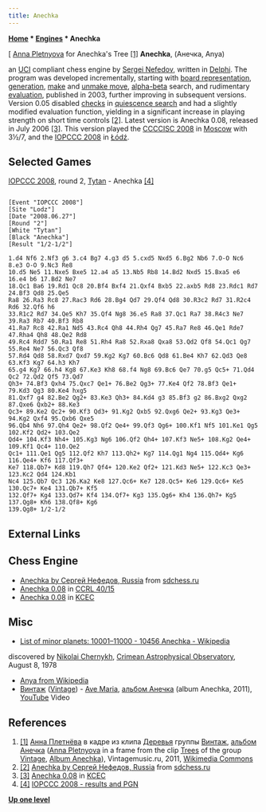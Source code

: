 ```yaml
---
title: Anechka
---
```

**[Home](Home "Home") * [Engines](Engines "Engines") * Anechka**

\[ [Anna Pletnyova](https://en.wikipedia.org/wiki/Anna_Pletnyova) for Anechka's Tree <a id="cite-note-1" href="#cite-ref-1">[1]</a>
**Anechka**, (Анечка, Anya)

an [UCI](UCI "UCI") compliant chess engine by [Sergei Nefedov](Sergei_Nefedov "Sergei Nefedov"), written in [Delphi](Delphi "Delphi"). The program was developed incrementally, starting with [board representation](Board_Representation "Board Representation"), [generation](Move_Generation "Move Generation"), [make](Make_Move "Make Move") and [unmake move](Unmake_Move "Unmake Move"), [alpha-beta](Alpha-Beta "Alpha-Beta") search, and rudimentary [evaluation](Evaluation "Evaluation"), published in 2003, further improving in subsequent versions.
Version 0.05 disabled [checks](Check "Check") in [quiescence search](Quiescence_Search "Quiescence Search") and had a slightly modified evaluation function, yielding in a significant increase in playing strength on short time controls <a id="cite-note-2" href="#cite-ref-2">[2]</a>.
Latest version is Anechka 0.08, released in July 2006 <a id="cite-note-3" href="#cite-ref-3">[3]</a>.
This version played the [CCCCISC 2008](CCCCISC_2008 "CCCCISC 2008") in [Moscow](https://en.wikipedia.org/wiki/Moscow) with 3½/7, and the [IOPCCC 2008](IOPCCC_2008 "IOPCCC 2008") in [Łódź](https://en.wikipedia.org/wiki/%C5%81%C3%B3d%C5%BA).

## Selected Games

[IOPCCC 2008](IOPCCC_2008 "IOPCCC 2008"), round 2, [Tytan](Tytan "Tytan") - Anechka <a id="cite-note-4" href="#cite-ref-4">[4]</a>

```

[Event "IOPCCC 2008"]
[Site "Lodz"]
[Date "2008.06.27"]
[Round "2"]
[White "Tytan"]
[Black "Anechka"]
[Result "1/2-1/2"]

1.d4 Nf6 2.Nf3 g6 3.c4 Bg7 4.g3 d5 5.cxd5 Nxd5 6.Bg2 Nb6 7.O-O Nc6 8.e3 O-O 9.Nc3 Re8 
10.d5 Ne5 11.Nxe5 Bxe5 12.a4 a5 13.Nb5 Rb8 14.Bd2 Nxd5 15.Bxa5 e6 16.e4 b6 17.Bd2 Ne7 
18.Qc1 Ba6 19.Rd1 Qc8 20.Bf4 Bxf4 21.Qxf4 Bxb5 22.axb5 Rd8 23.Rdc1 Rd7 24.Bf3 Qd8 25.Qe5 
Ra8 26.Ra3 Rc8 27.Rac3 Rd6 28.Bg4 Qd7 29.Qf4 Qd8 30.R3c2 Rd7 31.R2c4 Rd6 32.Qf6 h6 
33.R1c2 Rd7 34.Qe5 Kh7 35.Qf4 Ng8 36.e5 Ra8 37.Qc1 Ra7 38.R4c3 Ne7 39.Ra3 Rb7 40.Bf3 Rb8 
41.Ra7 Rc8 42.Ra1 Nd5 43.Rc4 Qh8 44.Rh4 Qg7 45.Ra7 Re8 46.Qe1 Rde7 47.Rha4 Qh8 48.Qe2 Rd8 
49.Rc4 Rdd7 50.Ra1 Re8 51.Rh4 Ra8 52.Rxa8 Qxa8 53.Qd2 Qf8 54.Qc1 Qg7 55.Re4 Ne7 56.Qc3 Qf8 
57.Rd4 Qd8 58.Rxd7 Qxd7 59.Kg2 Kg7 60.Bc6 Qd8 61.Be4 Kh7 62.Qd3 Qe8 63.Kf3 Kg7 64.h3 Kh7 
65.g4 Kg7 66.h4 Kg8 67.Ke3 Kh8 68.f4 Ng8 69.Bc6 Qe7 70.g5 Qc5+ 71.Qd4 Qc2 72.Qd2 Qf5 73.Qd7 
Qh3+ 74.Bf3 Qxh4 75.Qxc7 Qe1+ 76.Be2 Qg3+ 77.Ke4 Qf2 78.Bf3 Qe1+ 79.Kd3 Qg3 80.Ke4 hxg5 
81.Qxf7 g4 82.Be2 Qg2+ 83.Ke3 Qh3+ 84.Kd4 g3 85.Bf3 g2 86.Bxg2 Qxg2 87.Qxe6 Qxb2+ 88.Ke3 
Qc3+ 89.Ke2 Qc2+ 90.Kf3 Qd3+ 91.Kg2 Qxb5 92.Qxg6 Qe2+ 93.Kg3 Qe3+ 94.Kg2 Qxf4 95.Qxb6 Qxe5 
96.Qb4 Nh6 97.Qh4 Qe2+ 98.Qf2 Qe4+ 99.Qf3 Qg6+ 100.Kf1 Nf5 101.Ke1 Qg5 102.Kf2 Qd2+ 103.Qe2 
Qd4+ 104.Kf3 Nh4+ 105.Kg3 Ng6 106.Qf2 Qh4+ 107.Kf3 Ne5+ 108.Kg2 Qe4+ 109.Kf1 Qc4+ 110.Qe2
Qc1+ 111.Qe1 Qg5 112.Qf2 Kh7 113.Qh2+ Kg7 114.Qg1 Ng4 115.Qd4+ Kg6 116.Qe4+ Kf6 117.Qf3+ 
Ke7 118.Qb7+ Kd8 119.Qh7 Qf4+ 120.Ke2 Qf2+ 121.Kd3 Ne5+ 122.Kc3 Qe3+ 123.Kc2 Qd4 124.Kb1 
Nc4 125.Qb7 Qc3 126.Ka2 Ke8 127.Qc6+ Ke7 128.Qc5+ Ke6 129.Qc6+ Ke5 130.Qc7+ Ke4 131.Qb7+ Kf5 
132.Qf7+ Kg4 133.Qd7+ Kf4 134.Qf7+ Kg3 135.Qg6+ Kh4 136.Qh7+ Kg5 137.Qg8+ Kh6 138.Qf8+ Kg6 
139.Qg8+ 1/2-1/2

```

## External Links

## Chess Engine

- [Anechka by Сергей Нефедов, Russia](http://www.sdchess.ru/Anechka_UCI.htm) from [sdchess.ru](http://www.sdchess.ru/)
- [Anechka 0.08](http://www.computerchess.org.uk/ccrl/4040/cgi/engine_details.cgi?print=Details&each_game=1&eng=Anechka%200.08) in [CCRL 40/15](CCRL "CCRL")
- [Anechka 0.08](http://kirill-kryukov.com/chess/kcec/cgi/engine_details.cgi?print=Details&each_game=1&eng=Anechka%200.08) in [KCEC](KCEC "KCEC")

## Misc

- [List of minor planets: 10001–11000 - 10456 Anechka - Wikipedia](https://en.wikipedia.org/wiki/List_of_minor_planets:_10001%E2%80%9311000)

discovered by [Nikolai Chernykh](https://en.wikipedia.org/wiki/Nikolai_Chernykh), [Crimean Astrophysical Observatory](https://en.wikipedia.org/wiki/Crimean_Astrophysical_Observatory), August 8, 1978

- [Anya from Wikipedia](https://en.wikipedia.org/wiki/Anya)
- [Винтаж](https://ru.wikipedia.org/wiki/%D0%92%D0%B8%D0%BD%D1%82%D0%B0%D0%B6_%28%D0%B3%D1%80%D1%83%D0%BF%D0%BF%D0%B0%29) ([Vintage](https://en.wikipedia.org/wiki/Vintage_%28band%29)) - [Ave Maria](<https://ru.wikipedia.org/wiki/Ave_Maria_(%D0%BF%D0%B5%D1%81%D0%BD%D1%8F_%C2%AB%D0%92%D0%B8%D0%BD%D1%82%D0%B0%D0%B6%D0%B0%C2%BB)>), [альбом Анечка](<https://ru.wikipedia.org/wiki/%D0%90%D0%BD%D0%B5%D1%87%D0%BA%D0%B0_(%D0%B0%D0%BB%D1%8C%D0%B1%D0%BE%D0%BC)>) (album Anechka, 2011), [YouTube](https://en.wikipedia.org/wiki/YouTube) Video

## References

1. <a id="cite-ref-1" href="#cite-note-1">[1]</a> [Анна Плетнёва](https://ru.wikipedia.org/wiki/%D0%9F%D0%BB%D0%B5%D1%82%D0%BD%D1%91%D0%B2%D0%B0,_%D0%90%D0%BD%D0%BD%D0%B0_%D0%AE%D1%80%D1%8C%D0%B5%D0%B2%D0%BD%D0%B0) в кадре из клипа [Деревья](<https://ru.wikipedia.org/wiki/%D0%94%D0%B5%D1%80%D0%B5%D0%B2%D1%8C%D1%8F_(%D0%BF%D0%B5%D1%81%D0%BD%D1%8F)>) группы [Винтаж](<https://ru.wikipedia.org/wiki/%D0%92%D0%B8%D0%BD%D1%82%D0%B0%D0%B6_(%D0%B3%D1%80%D1%83%D0%BF%D0%BF%D0%B0)>), [альбом Анечка](<https://ru.wikipedia.org/wiki/%D0%90%D0%BD%D0%B5%D1%87%D0%BA%D0%B0_(%D0%B0%D0%BB%D1%8C%D0%B1%D0%BE%D0%BC)>) ([Anna Pletnyova](https://en.wikipedia.org/wiki/Anna_Pletnyova) in a frame from the clip [Trees](<https://ru.wikipedia.org/wiki/%D0%94%D0%B5%D1%80%D0%B5%D0%B2%D1%8C%D1%8F_(%D0%BF%D0%B5%D1%81%D0%BD%D1%8F)>) of the group [Vintage](https://en.wikipedia.org/wiki/Vintage_%28band%29), [Album Anechka](<https://ru.wikipedia.org/wiki/%D0%90%D0%BD%D0%B5%D1%87%D0%BA%D0%B0_(%D0%B0%D0%BB%D1%8C%D0%B1%D0%BE%D0%BC)>)), Vintagemusic.ru, 2011, [Wikimedia Commons](https://en.wikipedia.org/wiki/Wikimedia_Commons)
1. <a id="cite-ref-2" href="#cite-note-2">[2]</a> [Anechka by Сергей Нефедов, Russia](http://www.sdchess.ru/Anechka_UCI.htm) from [sdchess.ru](http://www.sdchess.ru/)
1. <a id="cite-ref-3" href="#cite-note-3">[3]</a> [Anechka 0.08](http://kirill-kryukov.com/chess/kcec/cgi/engine_details.cgi?print=Details&each_game=1&eng=Anechka%200.08) in [KCEC](KCEC "KCEC")
1. <a id="cite-ref-4" href="#cite-note-4">[4]</a> [IOPCCC 2008 - results and PGN](http://mpps.maciej.szmit.info/mpps-7/results.htm)

**[Up one level](Engines "Engines")**

